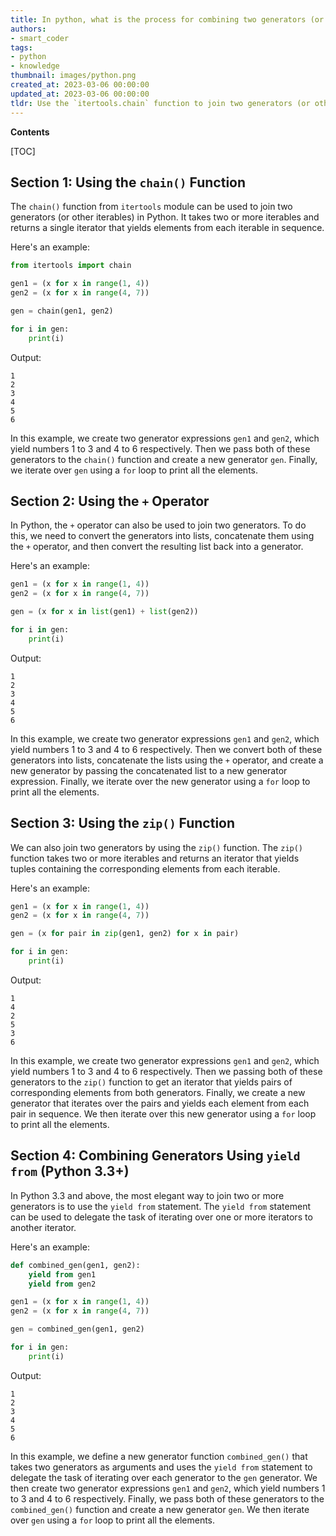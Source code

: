 ```yaml
---
title: In python, what is the process for combining two generators (or other iterables)?
authors:
- smart_coder
tags:
- python
- knowledge
thumbnail: images/python.png
created_at: 2023-03-06 00:00:00
updated_at: 2023-03-06 00:00:00
tldr: Use the `itertools.chain` function to join two generators (or other iterables) in Python.
---
```


**Contents**

[TOC]

## Section 1: Using the `chain()` Function

The `chain()` function from `itertools` module can be used to join two generators (or other iterables) in Python. It takes two or more iterables and returns a single iterator that yields elements from each iterable in sequence.

Here's an example:

```python
from itertools import chain

gen1 = (x for x in range(1, 4))
gen2 = (x for x in range(4, 7))

gen = chain(gen1, gen2)

for i in gen:
    print(i)
```

Output:
```
1
2
3
4
5
6
```

In this example, we create two generator expressions `gen1` and `gen2`, which yield numbers 1 to 3 and 4 to 6 respectively. Then we pass both of these generators to the `chain()` function and create a new generator `gen`. Finally, we iterate over `gen` using a `for` loop to print all the elements.


## Section 2: Using the `+` Operator

In Python, the `+` operator can also be used to join two generators. To do this, we need to convert the generators into lists, concatenate them using the `+` operator, and then convert the resulting list back into a generator.

Here's an example:

```python
gen1 = (x for x in range(1, 4))
gen2 = (x for x in range(4, 7))

gen = (x for x in list(gen1) + list(gen2))

for i in gen:
    print(i)
```

Output:
```
1
2
3
4
5
6
```

In this example, we create two generator expressions `gen1` and `gen2`, which yield numbers 1 to 3 and 4 to 6 respectively. Then we convert both of these generators into lists, concatenate the lists using the `+` operator, and create a new generator by passing the concatenated list to a new generator expression. Finally, we iterate over the new generator using a `for` loop to print all the elements.


## Section 3: Using the `zip()` Function

We can also join two generators by using the `zip()` function. The `zip()` function takes two or more iterables and returns an iterator that yields tuples containing the corresponding elements from each iterable.

Here's an example:

```python
gen1 = (x for x in range(1, 4))
gen2 = (x for x in range(4, 7))

gen = (x for pair in zip(gen1, gen2) for x in pair)

for i in gen:
    print(i)
```

Output:
```
1
4
2
5
3
6
```

In this example, we create two generator expressions `gen1` and `gen2`, which yield numbers 1 to 3 and 4 to 6 respectively. Then we passing both of these generators to the `zip()` function to get an iterator that yields pairs of corresponding elements from both generators. Finally, we create a new generator that iterates over the pairs and yields each element from each pair in sequence. We then iterate over this new generator using a `for` loop to print all the elements.


## Section 4: Combining Generators Using `yield from` (Python 3.3+)

In Python 3.3 and above, the most elegant way to join two or more generators is to use the `yield from` statement. The `yield from` statement can be used to delegate the task of iterating over one or more iterators to another iterator.

Here's an example:

```python
def combined_gen(gen1, gen2):
    yield from gen1
    yield from gen2

gen1 = (x for x in range(1, 4))
gen2 = (x for x in range(4, 7))

gen = combined_gen(gen1, gen2)

for i in gen:
    print(i)
```

Output:
```
1
2
3
4
5
6
```

In this example, we define a new generator function `combined_gen()` that takes two generators as arguments and uses the `yield from` statement to delegate the task of iterating over each generator to the `gen` generator. We then create two generator expressions `gen1` and `gen2`, which yield numbers 1 to 3 and 4 to 6 respectively. Finally, we pass both of these generators to the `combined_gen()` function and create a new generator `gen`. We then iterate over `gen` using a `for` loop to print all the elements.
